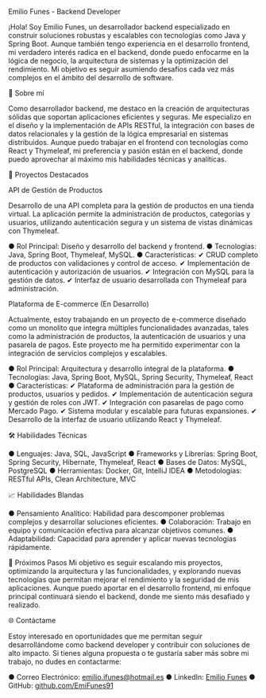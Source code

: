 Emilio Funes - Backend Developer

¡Hola! Soy Emilio Funes, un desarrollador backend especializado en construir soluciones robustas y escalables con tecnologías como Java y Spring Boot. Aunque también tengo experiencia en el desarrollo frontend, mi verdadero interés radica en el backend, donde puedo enfocarme en la lógica de negocio, la arquitectura de sistemas y la optimización del rendimiento. Mi objetivo es seguir asumiendo desafíos cada vez más complejos en el ámbito del desarrollo de software.

🚀 Sobre mí

Como desarrollador backend, me destaco en la creación de arquitecturas sólidas que soportan aplicaciones eficientes y seguras. Me especializo en el diseño y la implementación de APIs RESTful, la integración con bases de datos relacionales y la gestión de la lógica empresarial en sistemas distribuidos. Aunque puedo trabajar en el frontend con tecnologías como React y Thymeleaf, mi preferencia y pasión están en el backend, donde puedo aprovechar al máximo mis habilidades técnicas y analíticas.

💼 Proyectos Destacados

API de Gestión de Productos

Desarrollo de una API completa para la gestión de productos en una tienda virtual. La aplicación permite la administración de productos, categorías y usuarios, utilizando autenticación segura y un sistema de vistas dinámicas con Thymeleaf.

● Rol Principal: Diseño y desarrollo del backend y frontend.
● Tecnologías: Java, Spring Boot, Thymeleaf, MySQL.
● Características:
        ✔ CRUD completo de productos con validaciones y control de acceso.
        ✔ Implementación de autenticación y autorización de usuarios.
        ✔ Integración con MySQL para la gestión de datos.
        ✔ Interfaz de usuario desarrollada con Thymeleaf para administración.

Plataforma de E-commerce (En Desarrollo)

Actualmente, estoy trabajando en un proyecto de e-commerce diseñado como un monolito que integra múltiples funcionalidades avanzadas, tales como la administración de productos, la autenticación de usuarios y una pasarela de pagos. Este proyecto me ha permitido experimentar con la integración de servicios complejos y escalables.

● Rol Principal: Arquitectura y desarrollo integral de la plataforma.
● Tecnologías: Java, Spring Boot, MySQL, Spring Security, Thymeleaf, React
● Características:
        ✔ Plataforma de administración para la gestión de productos, usuarios y pedidos.
        ✔ Implementación de autenticación segura y gestión de roles con JWT.
        ✔ Integración con pasarelas de pago como Mercado Pago.
        ✔ Sistema modular y escalable para futuras expansiones.
        ✔ Desarrollo de la interfaz de usuario utilizando React y Thymeleaf.

🛠️ Habilidades Técnicas

● Lenguajes: Java, SQL, JavaScript
● Frameworks y Librerías: Spring Boot, Spring Security, Hibernate, Thymeleaf, React
● Bases de Datos: MySQL, PostgreSQL
● Herramientas: Docker, Git, IntelliJ IDEA
● Metodologías: RESTful APIs, Clean Architecture, MVC

📈 Habilidades Blandas

● Pensamiento Analítico: Habilidad para descomponer problemas complejos y desarrollar soluciones eficientes.
● Colaboración: Trabajo en equipo y comunicación efectiva para alcanzar objetivos comunes.
● Adaptabilidad: Capacidad para aprender y aplicar nuevas tecnologías rápidamente.

🌱 Próximos Pasos
Mi objetivo es seguir escalando mis proyectos, optimizando la arquitectura y las funcionalidades, y explorando nuevas tecnologías que permitan mejorar el rendimiento y la seguridad de mis aplicaciones. Aunque puedo aportar en el desarrollo frontend, mi enfoque principal continuará siendo el backend, donde me siento más desafiado y realizado.

🌐 Contáctame

Estoy interesado en oportunidades que me permitan seguir desarrollándome como backend developer y contribuir con soluciones de alto impacto. Si tienes alguna propuesta o te gustaría saber más sobre mi trabajo, no dudes en contactarme:

● Correo Electrónico: emilio.ifunes@hotmail.es
● LinkedIn: [Emilio Funes](https://www.linkedin.com/in/emilio-funes-8b140b21a/)
● GitHub: [github.com/EmiFunes91](https://github.com/EmiFunes91)
